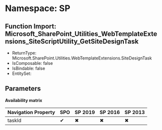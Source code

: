 # Namespace: SP

## Function Import: Microsoft_SharePoint_Utilities_WebTemplateExtensions_SiteScriptUtility_GetSiteDesignTask

- ReturnType: Microsoft.SharePoint.Utilities.WebTemplateExtensions.SiteDesignTask
- IsComposable: false
- IsBindable: false
- EntitySet: 

## Parameters

**Availability matrix**

Navigation Property | SPO | SP 2019 | SP 2016 | SP 2013
----------|-----|---------|---------|--------
taskId | ✔ | ✖ | ✖ | ✖
